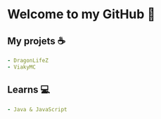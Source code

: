 <h1>Welcome to my GitHub</a> 👋</h1>

## My projets ☕

```yaml
- DragonLifeZ
- ViakyMC
```

## Learns 💻

```yaml
- Java & JavaScript
```

